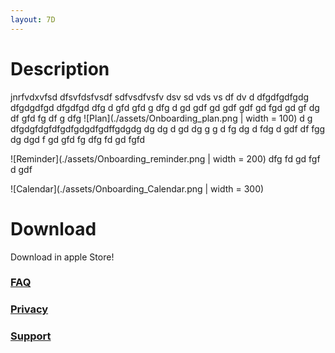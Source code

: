 ```yaml
---
layout: 7D
---
```

# Description
jnrfvdxvfsd
dfsvfdsfvsdf sdfvsdfvsfv dsv sd vds vs df dv  d dfgdfgdfgdg dfgdgdfgd  dfgdfgd dfg d gfd gfd g dfg d gd gdf gd gdf
gdf gd fgd gd gf dg df gfd fg df
g dfg
![Plan](./assets/Onboarding_plan.png | width = 100)
d g dfgdgfdgfdfgdfgdgdfgdffgdgdg dg dg d gd dg g g d fg dg d fdg d gdf df fgg dg dgd f gd gfd fg dfg fd gd fgfd

![Reminder](./assets/Onboarding_reminder.png | width = 200)
 dfg fd gd fgf d gdf
 
 ![Calendar](./assets/Onboarding_Calendar.png | width = 300)

# Download
Download in apple Store!

### [FAQ](./faq.html)

### [Privacy](./privacy.html)

### [Support](./support.html)
